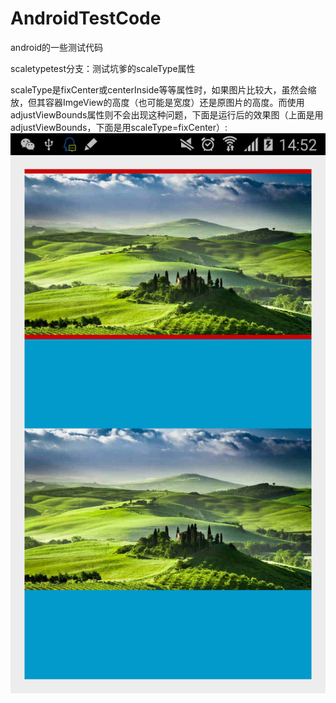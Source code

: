 # AndroidTestCode
android的一些测试代码


scaletypetest分支：测试坑爹的scaleType属性

scaleType是fixCenter或centerInside等等属性时，如果图片比较大，虽然会缩放，但其容器ImgeView的高度（也可能是宽度）还是原图片的高度。而使用adjustViewBounds属性则不会出现这种问题，下面是运行后的效果图（上面是用adjustViewBounds，下面是用scaleType=fixCenter）:
![image](https://github.com/mowenGithub/AndroidTestCode/blob/scaletypetest/img/test_result.jpg)
